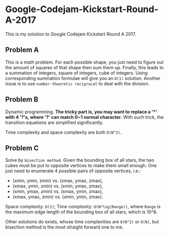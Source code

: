 # Google-Codejam-Kickstart-Round-A-2017
This is my solution to Google Codejam Kickstart Round A 2017.

Problem A
-----------

This is a math problem. For each possible shape, you just need to figure out the amount of squares of that shape then sum them up. Finally, this leads to a summation of integers, square of integers, cube of integers. Using corresponding summation formulae will give you an `O(1)` solution. Another issue is to use `number-theoretic reciprocal` to deal with the division.


Problem B
-----------

Dynamic programming. **The tricky part is, you may want to replace a '*' with 4 '?'s, where '?' can match 0~1 normal character.** With such trick, the transition equations are simplified significantly. 

Time complexity and space complexity are both `O(N^2)`.


Problem C
-----------

Solve by `bisection method`. Given the bounding box of all stars, the two cubes must be put to opposite vertices to make them small enough. One just need to enumerate 4 possible pairs of opposite vertices, i.e.: 

- (xmin, ymin, zmin) vs. (xmax, ymax, zmax), 
- (xmax, ymin, zmin) vs. (xmin, ymax, zmax), 
- (xmin, ymax, zmin) vs. (xmax, ymin, zmax), 
- (xmax, ymax, zmin) vs. (xmin, ymin, zmax).

Space complexity: `O(1)`; Time complexity: `O(N*log(Range))`, where `Range` is the maximum edge length of the bounding box of all stars, which is 10^8.

Other solutions do exists, whose time complexities are `O(N^2)` or `O(N)`, but bisection method is the most straight forward one to me.
